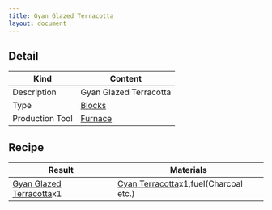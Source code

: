```yaml
---
title: Gyan Glazed Terracotta
layout: document
---
```

## Detail

|Kind|Content|
|---|---|
|Description|Gyan Glazed Terracotta|
|Type|[Blocks](Blocks)|
|Production Tool|[Furnace](Furnace)|

## Recipe

|Result|Materials|
|---|---|
|[Gyan Glazed Terracotta](Gyan_Glazed_Terracotta)x1|[Cyan Terracotta](Cyan_Terracotta)x1,fuel(Charcoal etc.)|
